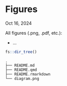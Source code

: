 # Figures
Oct 16, 2024

All figures (.png, .pdf, etc.):

- …

``` r
fs::dir_tree()
```

    .
    ├── README.md
    ├── README.qmd
    ├── README.rmarkdown
    └── diagram.png
